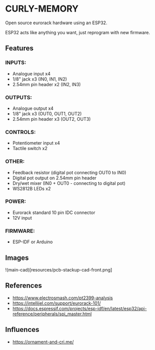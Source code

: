 # CURLY-MEMORY

Open source eurorack hardware using an ESP32.

ESP32 acts like anything you want, just reprogram with new firmware.

## Features

### INPUTS:
 - Analogue input x4
  - 1/8" jack x3 (IN0, IN1, IN2)
  - 2.54mm pin header x2 (IN2, IN3)

### OUTPUTS:
 - Analogue output x4
  - 1/8" jack x3 (OUT0, OUT1, OUT2)
  - 2.54mm pin header x3 (OUT2, OUT3)

### CONTROLS:
 - Potentiometer input x4
 - Tactile switch x2

### OTHER:
 - Feedback resistor (digital pot connecting OUT0 to IN0)
 - Digital pot output on 2.54mm pin header
 - Dry/wet mixer (IN0 + OUT0 - connecting to digital pot)
 - WS2812B LEDs x2

### POWER:
 - Eurorack standard 10 pin IDC connector
 - 12V input

### FIRMWARE:
 - ESP-IDF or Arduino

## Images

!(main-cad)[resources/pcb-stackup-cad-front.png]

## References

- https://www.electrosmash.com/pt2399-analysis
- https://intellijel.com/support/eurorack-101/
- https://docs.espressif.com/projects/esp-idf/en/latest/esp32/api-reference/peripherals/spi_master.html

## Influences

- https://ornament-and-cri.me/
